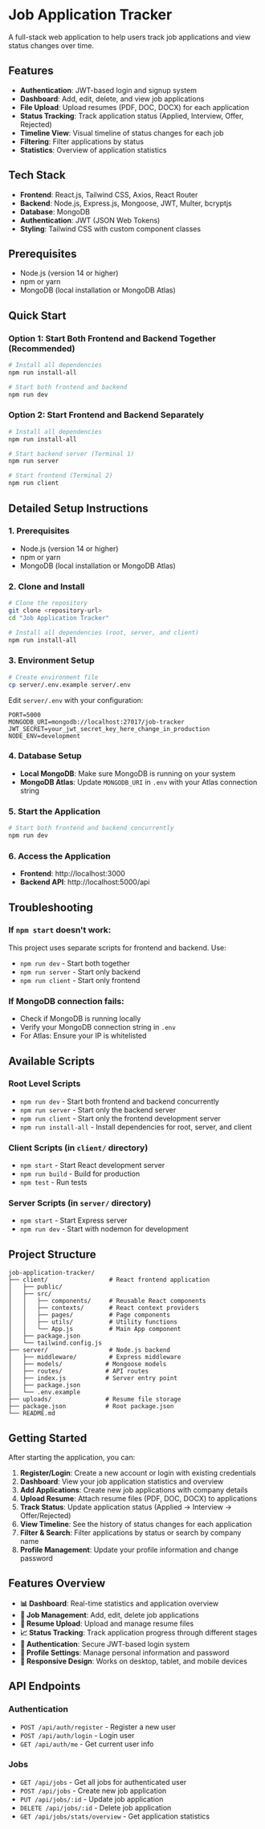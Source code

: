 # Job Application Tracker

A full-stack web application to help users track job applications and view status changes over time.

## Features

- **Authentication**: JWT-based login and signup system
- **Dashboard**: Add, edit, delete, and view job applications
- **File Upload**: Upload resumes (PDF, DOC, DOCX) for each application
- **Status Tracking**: Track application status (Applied, Interview, Offer, Rejected)
- **Timeline View**: Visual timeline of status changes for each job
- **Filtering**: Filter applications by status
- **Statistics**: Overview of application statistics

## Tech Stack

- **Frontend**: React.js, Tailwind CSS, Axios, React Router
- **Backend**: Node.js, Express.js, Mongoose, JWT, Multer, bcryptjs
- **Database**: MongoDB
- **Authentication**: JWT (JSON Web Tokens)
- **Styling**: Tailwind CSS with custom component classes

## Prerequisites

- Node.js (version 14 or higher)
- npm or yarn
- MongoDB (local installation or MongoDB Atlas)

## Quick Start

### Option 1: Start Both Frontend and Backend Together (Recommended)

```bash
# Install all dependencies
npm run install-all

# Start both frontend and backend
npm run dev
```

### Option 2: Start Frontend and Backend Separately

```bash
# Install all dependencies
npm run install-all

# Start backend server (Terminal 1)
npm run server

# Start frontend (Terminal 2)
npm run client
```

## Detailed Setup Instructions

### 1. Prerequisites

- Node.js (version 14 or higher)
- npm or yarn
- MongoDB (local installation or MongoDB Atlas)

### 2. Clone and Install

```bash
# Clone the repository
git clone <repository-url>
cd "Job Application Tracker"

# Install all dependencies (root, server, and client)
npm run install-all
```

### 3. Environment Setup

```bash
# Create environment file
cp server/.env.example server/.env
```

Edit `server/.env` with your configuration:

```env
PORT=5000
MONGODB_URI=mongodb://localhost:27017/job-tracker
JWT_SECRET=your_jwt_secret_key_here_change_in_production
NODE_ENV=development
```

### 4. Database Setup

- **Local MongoDB**: Make sure MongoDB is running on your system
- **MongoDB Atlas**: Update `MONGODB_URI` in `.env` with your Atlas connection string

### 5. Start the Application

```bash
# Start both frontend and backend concurrently
npm run dev
```

### 6. Access the Application

- **Frontend**: http://localhost:3000
- **Backend API**: http://localhost:5000/api

## Troubleshooting

### If `npm start` doesn't work:

This project uses separate scripts for frontend and backend. Use:

- `npm run dev` - Start both together
- `npm run server` - Start only backend
- `npm run client` - Start only frontend

### If MongoDB connection fails:

- Check if MongoDB is running locally
- Verify your MongoDB connection string in `.env`
- For Atlas: Ensure your IP is whitelisted

## Available Scripts

### Root Level Scripts

- `npm run dev` - Start both frontend and backend concurrently
- `npm run server` - Start only the backend server
- `npm run client` - Start only the frontend development server
- `npm run install-all` - Install dependencies for root, server, and client

### Client Scripts (in `client/` directory)

- `npm start` - Start React development server
- `npm run build` - Build for production
- `npm test` - Run tests

### Server Scripts (in `server/` directory)

- `npm start` - Start Express server
- `npm run dev` - Start with nodemon for development

## Project Structure

```
job-application-tracker/
├── client/                 # React frontend application
│   ├── public/
│   ├── src/
│   │   ├── components/     # Reusable React components
│   │   ├── contexts/       # React context providers
│   │   ├── pages/          # Page components
│   │   ├── utils/          # Utility functions
│   │   └── App.js          # Main App component
│   ├── package.json
│   └── tailwind.config.js
├── server/                 # Node.js backend
│   ├── middleware/         # Express middleware
│   ├── models/            # Mongoose models
│   ├── routes/            # API routes
│   ├── index.js           # Server entry point
│   ├── package.json
│   └── .env.example
├── uploads/               # Resume file storage
├── package.json           # Root package.json
└── README.md
```

## Getting Started

After starting the application, you can:

1. **Register/Login**: Create a new account or login with existing credentials
2. **Dashboard**: View your job application statistics and overview
3. **Add Applications**: Create new job applications with company details
4. **Upload Resume**: Attach resume files (PDF, DOC, DOCX) to applications
5. **Track Status**: Update application status (Applied → Interview → Offer/Rejected)
6. **View Timeline**: See the history of status changes for each application
7. **Filter & Search**: Filter applications by status or search by company name
8. **Profile Management**: Update your profile information and change password

## Features Overview

- **📊 Dashboard**: Real-time statistics and application overview
- **📝 Job Management**: Add, edit, delete job applications
- **📄 Resume Upload**: Upload and manage resume files
- **📈 Status Tracking**: Track application progress through different stages
- **🔐 Authentication**: Secure JWT-based login system
- **👤 Profile Settings**: Manage personal information and password
- **📱 Responsive Design**: Works on desktop, tablet, and mobile devices

## API Endpoints

### Authentication

- `POST /api/auth/register` - Register a new user
- `POST /api/auth/login` - Login user
- `GET /api/auth/me` - Get current user info

### Jobs

- `GET /api/jobs` - Get all jobs for authenticated user
- `POST /api/jobs` - Create new job application
- `PUT /api/jobs/:id` - Update job application
- `DELETE /api/jobs/:id` - Delete job application
- `GET /api/jobs/stats/overview` - Get application statistics
